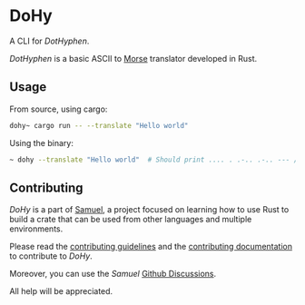 # DoHy

A CLI for _DotHyphen_.

_DotHyphen_ is a basic ASCII to [Morse](https://en.wikipedia.org/wiki/Morse_code) translator developed in Rust.

## Usage

From source, using cargo:

```bash
dohy~ cargo run -- --translate "Hello world"
```

Using the binary:

```bash
~ dohy --translate "Hello world"  # Should print .... . .-.. .-.. --- / .-- --- .-. .-.. -..
```

## Contributing

_DoHy_ is a part of [Samuel](https://github.com/isfegu/samuel), a project focused on learning how to use Rust to build a crate that can be used from other languages and multiple environments.

Please read the [contributing guidelines](https://github.com/isfegu/samuel#contributing) and the [contributing documentation](./CONTRIBUTING.md) to contribute to _DoHy_.

Moreover, you can use the _Samuel_ [Github Discussions](https://github.com/isfegu/samuel/discussions).

All help will be appreciated.
